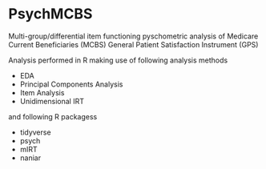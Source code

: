 # PsychMCBS
Multi-group/differential item functioning pyschometric analysis of Medicare Current Beneficiaries (MCBS) General Patient Satisfaction Instrument (GPS)

Analysis performed in R making use of following analysis methods
* EDA 
* Principal Components Analysis 
* Item Analysis
* Unidimensional IRT

and following R packagess 
* tidyverse
* psych
* mIRT
* naniar


